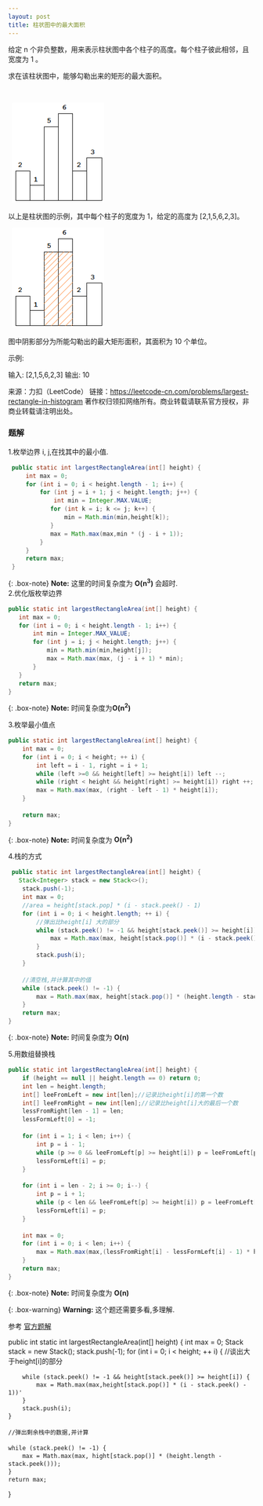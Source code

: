 ```yaml
---
layout: post
title: 柱状图中的最大面积
---
```

给定 n 个非负整数，用来表示柱状图中各个柱子的高度。每个柱子彼此相邻，且宽度为 1 。

求在该柱状图中，能够勾勒出来的矩形的最大面积。

 

 
![img](../imgfromleetcode/84.png)

以上是柱状图的示例，其中每个柱子的宽度为 1，给定的高度为 [2,1,5,6,2,3]。

 
![img](../imgfromleetcode/83_area.png)


图中阴影部分为所能勾勒出的最大矩形面积，其面积为 10 个单位。


示例:

输入: [2,1,5,6,2,3]
输出: 10

来源：力扣（LeetCode）
链接：https://leetcode-cn.com/problems/largest-rectangle-in-histogram
著作权归领扣网络所有。商业转载请联系官方授权，非商业转载请注明出处。  
### 题解

1.枚举边界 i, j,在找其中的最小值.
```java
 public static int largestRectangleArea(int[] height) {
     int max = 0;
     for (int i = 0; i < height.length - 1; i++) {
         for (int j = i + 1; j < height.length; j++) {
             int min = Integer.MAX.VALUE;
            for (int k = i; k <= j; k++) {
                min = Math.min(min,height[k]);
            }
            max = Math.max(max,min * (j - i + 1));
         }
     }
     return max;
 }
 ```   

 {: .box-note}
 **Note:** 这里的时间复杂度为 $\mathbf{O(n ^ 3)}$ 会超时.  
 2.优化版枚举边界  
 ``` java
public static int largestRectangleArea(int[] height) {
    int max = 0;
    for (int i = 0; i < height.length - 1; i++) {
        int min = Integer.MAX_VALUE;
        for (int j = i; j < height.length; j++) {
            min = Math.min(min,height[j]);
            max = Math.max(max, (j - i + 1) * min);
        }
    }
    return max;
}
```  
{: .box-note}
**Note:** 时间复杂度为$\mathbf{O(n ^ 2)}$  

3.枚举最小值点
```java
public static int largestRectangleArea(int[] height) {
    int max = 0;
    for (int i = 0; i < height; ++ i) {
        int left = i - 1, right = i + 1;
        while (left >=0 && height[left] >= height[i]) left --;
        while (right < height && height[right] >= height[i]) right ++;
        max = Math.max(max, (right - left - 1) * height[i]); 
    }

    return max;
}
```  
{: .box-note}
**Note:** 时间复杂度为 $\mathbf{O(n ^ 2)}$  

4.栈的方式
```java
 public static int largestRectangleArea(int[] height) {
   Stack<Integer> stack = new Stack<>();
    stack.push(-1);
    int max = 0;
    //area = height[stack.pop] * (i - stack.peek() - 1)
    for (int i = 0; i < height.length; ++ i) {
        //弹出比height[i] 大的部分
        while (stack.peek() != -1 && height[stack.peek()] >= height[i]) {
            max = Math.max(max, height[stack.pop()] * (i - stack.peek() - 1));
        }
        stack.push(i);
    }

    //清空栈,并计算其中的值
    while (stack.peek() != -1) {
        max = Math.max(max, height[stack.pop()] * (height.length - stack.peek() - 1));
    }
    return max;
}
```   
{: .box-note}
**Note:** 时间复杂度为 $\mathbf{O(n)}$

5.用数组替换栈
```java
public static int largestRectangleArea(int[] height) {
    if (height == null || height.length == 0) return 0;
    int len = height.length;
    int[] leeFromLeft = new int[len];//记录比height[i]的第一个数
    int[] leeFromRight = new int[len];//记录比height[i]大的最后一个数
    lessFromRight[len - 1] = len;
    lessFormLeft[0] = -1;

    for (int i = 1; i < len; i++) {
        int p = i - 1;
        while (p >= 0 && leeFromLeft[p] >= height[i]) p = leeFromLeft[p];
        lessFormLeft[i] = p;
    }

    for (int i = len - 2; i >= 0; i--) {
        int p = i + 1;
        while (p < len && leeFromLeft[p] >= height[i]) p = leeFromLeft[p];
        lessFormLeft[i] = p;
    }

    int max = 0;
    for (int i = 0; i < len; i++) {
        max = Math.max(max,(lessFromRight[i] - lessFormLeft[i] - 1) * height[i]) ;
    }
    return max;
}
```  

{: .box-note}
**Note:** 时间复杂度为 $\mathbf{O(n)}$  


{: .box-warning}
**Warning:** 这个题还需要多看,多理解.  

参考
[官方题解](https://leetcode-cn.com/problems/largest-rectangle-in-histogram/solution/zhu-zhuang-tu-zhong-zui-da-de-ju-xing-by-leetcode/)

public int  static int largestRectangleArea(int[] height) {
    int max = 0;
    Stack<Integer> stack = new Stack<Integer>();
    stack.push(-1);
    for (int i = 0; i < height; ++ i) {
        //谈出大于height[i]的部分

        while (stack.peek() != -1 && height[stack.peek()] >= height[i]) {
            max = Math.max(max,height[stack.pop()] * (i - stack.peek() - 1))'
        }
        stack.push(i);
    }

    //弹出剩余栈中的数据,并计算

    while (stack.peek() != -1) {
        max = Math.max(max, hight[stack.pop()] * (height.length - stack.peek()));
    }
    return max;
}
